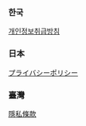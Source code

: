 ### 한국
[개인정보취급방침](//ko.honeyscreen.com/privacy)

### 日本
[プライバシーポリシー](//ja.honeyscreen.com/privacy)

### 臺灣
[隱私條款](//zh-tw.honeyscreen.com/privacy)